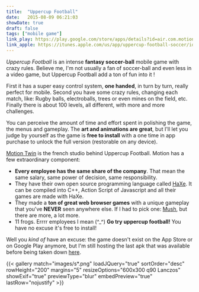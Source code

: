 ```yaml
---
title:  "Uppercup Football"
date:   2015-08-09 06:21:03
showDate: true
draft: false
tags: ["mobile game"]
link_play: https://play.google.com/store/apps/details?id=air.com.motiontwin.UppercupFootball
link_apple: https://itunes.apple.com/us/app/uppercup-football-soccer/id881006708
---
```

*Uppercup Football* is an intense **fantasy soccer-ball** mobile game with crazy rules. Believe me, I'm not usually a fan of soccer-ball and even less in a video game, but Uppercup Football add a ton of fun into it !<!--more-->

First it has a super easy control system, **one handed**, in turn by turn, really perfect for mobile. Second you have some crazy rules, changing each match, like: Rugby balls, electroballs, trees or even mines on the field, etc. Finally there is about 100 levels, all different, with more and more challenges.

You can perceive the amount of time and effort spent in polishing the game, the menus and gameplay. The **art and animations are great**, but I'll let you judge by yourself as the game is **free to install** with a one time in app purchase to unlock the full version (restorable on any device). 

[Motion Twin](https://motion-twin.com/) is the french studio behind Uppercup Football. Motion has a few extraordinary component:

 * **Every employee has the same share of the company**. That mean the same salary, same power of decision, same responsibility.
 * They have their own open source programming language called [HaXe](http://haxe.org/). It can be compiled into C++, Action Script of Javascript and all their games are made with HaXe.
 * They made a **ton of great web browser games** with a unique gameplay that you've **NEVER** seen anywhere else. If I had to pick one: [Mush](http://mush.twinoid.com/), but there are more, a lot more.
 * 11 frogs. Errrr employees I mean (^_^)
**Go try uppercup football!** You have no excuse it's free to install!

Well you *kind of* have an excuse: the game doesn't exist on the App Store or on Google Play anymore, but I'm still hosting the last apk that was available before being taken down [here](UppercupFootball_v1_046.apk).

{{< gallery
    match="images/s*.png"
    loadJQuery="true"
    sortOrder="desc"
    rowHeight="200"
    margins="5"
    resizeOptions="600x300 q90 Lanczos"
    showExif="true"
    previewType="blur"
    embedPreview="true"
    lastRow="nojustify" >}}